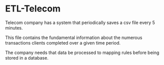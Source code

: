 # ETL-Telecom

Telecom company has a system that periodically saves a csv file every 5 minutes.

This file contains the fundamental information about the numerous transactions clients completed over a given time period.

The company needs that data be processed to mapping rules before being stored in a database.
